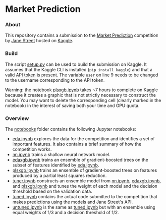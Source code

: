 # Market Prediction

### About
This repository contains a submission to the [Market Prediction](https://www.kaggle.com/c/jane-street-market-prediction) competition by [Jane Street](https://www.janestreet.com/) hosted on [Kaggle](https://www.kaggle.com).

### Build
The script [setup.py](setup.py) can be used to build the submission on Kaggle. It assumes that the Kaggle CLI is installed (`pip install kaggle`) and that a valid [API token](https://github.com/Kaggle/kaggle-api) is present. The variable `user` on line 9 needs to be changed to the username corresponding to the API token.

Warning: the notebook [plsxgb.ipynb](notebooks/plsxgb.ipynb) takes ~7 hours to complete on Kaggle because it creates a graphic that is not strictly necessary to construct the model. You may want to delete the corresponding cell (clearly marked in the notebook) in the interest of saving both your time and GPU quota.

### Overview
The [notebooks](notebooks) folder contains the following Jupyter notebooks:
* [eda.ipynb](notebooks/eda.ipynb) explores the data for the competition and identifies a set of important features. It also contains a brief summary of how the competition works.
*  [nn.ipynb](notebooks/nn.ipynb) trains a shallow neural network model.
*  [edaxgb.ipynb](notebooks/edaxgb.ipynb) trains an ensemble of gradient-boosted trees on the subset of features identified by [eda.ipynb](notebooks/eda.ipynb).
*  [plsxgb.ipynb](notebooks/plsxgb.ipynb)  trains an ensemble of gradient-boosted trees on features produced by a partial least squares reduction.
* [tuner.ipynb](notebooks/tuner.ipynb) constructs an ensemble model from  [nn.ipynb](notebooks/nn.ipynb),  [edaxgb.ipynb](notebooks/edaxgb.ipynb), and  [plsxgb.ipynb](notebooks/plsxgb.ipynb) and tunes the weight of each model and the decision threshold based on the validation data.
* [tuned.ipynb](notebooks/tuned.ipynb) contains the actual code submitted to the competition that makes predictions using the models and Jane Street's API.
* [untuned.ipynb](notebooks/untuned.ipynb) is the same as  [tuned.ipynb](notebooks/tuned.ipynb) but with an ensemble using equal weights of 1/3 and a decision threshold of 1/2.